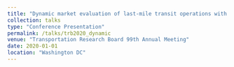 ```yaml
---
title: "Dynamic market evaluation of last-mile transit operations with en-route transfers"
collection: talks
type: "Conference Presentation"
permalink: /talks/trb2020_dynamic
venue: "Transportation Research Board 99th Annual Meeting"
date: 2020-01-01
location: "Washington DC"
---
```



